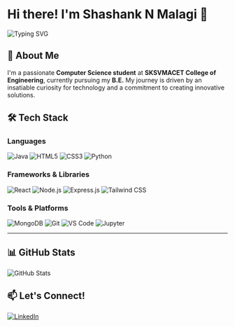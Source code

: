 # Hi there! I'm Shashank N Malagi 👋

![Typing SVG](https://readme-typing-svg.herokuapp.com?font=Arial&size=22&color=blue&lines=Computer+Science+Student;Passionate+Developer;Tech+Enthusiast)

## 🚀 About Me
I'm a passionate **Computer Science student** at **SKSVMACET College of Engineering**, currently pursuing my **B.E.** My journey is driven by an insatiable curiosity for technology and a commitment to creating innovative solutions.

## 🛠️ Tech Stack
### **Languages**
![Java](https://img.shields.io/badge/Java-ED8B00?style=for-the-badge&logo=java&logoColor=white)
![HTML5](https://img.shields.io/badge/HTML5-E34F26?style=for-the-badge&logo=html5&logoColor=white)
![CSS3](https://img.shields.io/badge/CSS3-1572B6?style=for-the-badge&logo=css3&logoColor=white)
![Python](https://www.google.com/url?sa=i&url=https%3A%2F%2Ftechnovationchallenge.org%2Fcourses%2Fsenior-division-curriculum%2Flessons%2Fexploring-web-app-builders%2Fattachment%2Fpython-symbol%2F&psig=AOvVaw1F38lvSVOWShk6eCAicn5n&ust=1743490339729000&source=images&cd=vfe&opi=89978449&ved=0CBQQjRxqFwoTCLjTjOXds4wDFQAAAAAdAAAAABAE)

### **Frameworks & Libraries**
![React](https://img.shields.io/badge/React-20232A?style=for-the-badge&logo=react&logoColor=61DAFB)
![Node.js](https://img.shields.io/badge/Node.js-43853D?style=for-the-badge&logo=node.js&logoColor=white)
![Express.js](https://img.shields.io/badge/Express.js-404D59?style=for-the-badge)
![Tailwind CSS](https://img.shields.io/badge/Tailwind_CSS-38B2AC?style=for-the-badge&logo=tailwind-css&logoColor=white)

### **Tools & Platforms**
![MongoDB](https://img.shields.io/badge/MongoDB-4EA94B?style=for-the-badge&logo=mongodb&logoColor=white)
![Git](https://img.shields.io/badge/Git-F05032?style=for-the-badge&logo=git&logoColor=white)
![VS Code](https://img.shields.io/badge/VS_Code-007ACC?style=for-the-badge&logo=visual-studio-code&logoColor=white)
![Jupyter](https://img.shields.io/badge/Jupyter-F37626?style=for-the-badge&logo=jupyter&logoColor=white)

---

## 📊 GitHub Stats
![GitHub Stats](https://github.com/poiuytrewqasdfghjklzxcv)

## 📫 Let's Connect!
[![LinkedIn](https://img.shields.io/badge/LinkedIn-0077B5?style=for-the-badge&logo=linkedin&logoColor=white)](https://www.linkedin.com/in/shashank-malagi-a11547256/)
